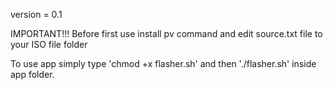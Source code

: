 version = 0.1

IMPORTANT!!!
Before first use install pv command and edit source.txt file to your ISO file folder

To use app simply type 'chmod +x flasher.sh' and then './flasher.sh' inside app folder.

